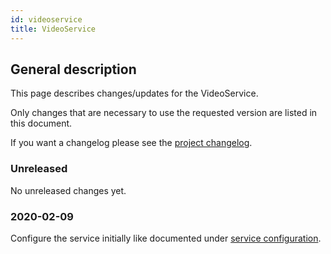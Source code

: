 ```yaml
---
id: videoservice
title: VideoService
---
```


## General description

This page describes changes/updates for the VideoService.

Only changes that are necessary to use the requested version are listed in this document.

If you want a changelog please see the [project changelog](https://github.com/CaritasDeutschland/caritas-onlineBeratung-videoService/blob/master/CHANGELOG.md).

### Unreleased

No unreleased changes yet.

### 2020-02-09

Configure the service initially like documented under [service configuration](../backend/service-configuration.md#videoservice).